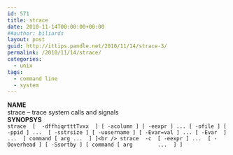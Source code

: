 ```yaml
---
id: 571
title: strace
date: 2010-11-14T00:00:00+00:00
##author: biliards
layout: post
guid: http://ittips.pandle.net/2010/11/14/strace-3/
permalink: /2010/11/14/strace/
categories:
  - unix
tags:
  - command line
  - system
---
```

**NAME**  
strace &#8211; trace system calls and signals  
**SYNOPSYS**  
`strace  [  -dffhiqrtttTvxx  ] [ -acolumn ] [ -eexpr ] ... [ -ofile ] [ -ppid ] ...  [ -sstrsize ] [ -uusername ] [ -Evar=val ] ... [ -Evar  ] ...  [ command [ arg ...  ] ]<br />
strace  -c  [ -eexpr ] ...  [ -Ooverhead ] [ -Ssortby ] [ command [ arg        ...  ] ]`

